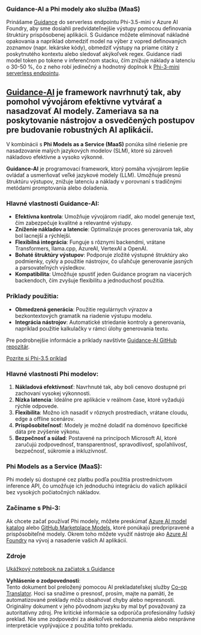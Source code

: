 <!--
CO_OP_TRANSLATOR_METADATA:
{
  "original_hash": "bd049872f37c3079c87d4fe17109cea0",
  "translation_date": "2025-05-09T07:42:59+00:00",
  "source_file": "md/01.Introduction/01/01.Guidance.md",
  "language_code": "sk"
}
-->
### Guidance-AI a Phi modely ako služba (MaaS)
Prinášame [Guidance](https://github.com/guidance-ai/guidance) do serverless endpointu Phi-3.5-mini v Azure AI Foundry, aby sme dosiahli predvídateľnejšie výstupy pomocou definovania štruktúry prispôsobenej aplikácii. S Guidance môžete eliminovať nákladné opakovania a napríklad obmedziť model na výber z vopred definovaných zoznamov (napr. lekárske kódy), obmedziť výstupy na priame citáty z poskytnutého kontextu alebo sledovať akýkoľvek regex. Guidance riadi model token po tokene v inferenčnom stacku, čím znižuje náklady a latenciu o 30-50 %, čo z neho robí jedinečný a hodnotný doplnok k [Phi-3-mini serverless endpointu](https://aka.ms/try-phi3.5mini).

## [**Guidance-AI**](https://github.com/guidance-ai/guidance) je framework navrhnutý tak, aby pomohol vývojárom efektívne vytvárať a nasadzovať AI modely. Zameriava sa na poskytovanie nástrojov a osvedčených postupov pre budovanie robustných AI aplikácií.

V kombinácii s **Phi Models as a Service (MaaS)** ponúka silné riešenie pre nasadzovanie malých jazykových modelov (SLM), ktoré sú zároveň nákladovo efektívne a vysoko výkonné.

**Guidance-AI** je programovací framework, ktorý pomáha vývojárom lepšie ovládať a usmerňovať veľké jazykové modely (LLM). Umožňuje presnú štruktúru výstupov, znižuje latenciu a náklady v porovnaní s tradičnými metódami promptovania alebo doladenia.

### Hlavné vlastnosti Guidance-AI:
- **Efektívna kontrola**: Umožňuje vývojárom riadiť, ako model generuje text, čím zabezpečuje kvalitné a relevantné výstupy.
- **Zníženie nákladov a latencie**: Optimalizuje proces generovania tak, aby bol lacnejší a rýchlejší.
- **Flexibilná integrácia**: Funguje s rôznymi backendmi, vrátane Transformers, llama.cpp, AzureAI, VertexAI a OpenAI.
- **Bohaté štruktúry výstupov**: Podporuje zložité výstupné štruktúry ako podmienky, cykly a použitie nástrojov, čo uľahčuje generovanie jasných a parsovateľných výsledkov.
- **Kompatibilita**: Umožňuje spustiť jeden Guidance program na viacerých backendoch, čím zvyšuje flexibilitu a jednoduchosť použitia.

### Príklady použitia:
- **Obmedzená generácia**: Použitie regulárnych výrazov a bezkontextových gramatík na riadenie výstupu modelu.
- **Integrácia nástrojov**: Automatické striedanie kontroly a generovania, napríklad použitie kalkulačky v rámci úlohy generovania textu.

Pre podrobnejšie informácie a príklady navštívte [Guidance-AI GitHub repozitár](https://github.com/guidance-ai/guidance).

[Pozrite si Phi-3.5 príklad](../../../../../code/01.Introduce/guidance.ipynb)

### Hlavné vlastnosti Phi modelov:
1. **Nákladová efektívnosť**: Navrhnuté tak, aby boli cenovo dostupné pri zachovaní vysokej výkonnosti.
2. **Nízka latencia**: Ideálne pre aplikácie v reálnom čase, ktoré vyžadujú rýchle odpovede.
3. **Flexibilita**: Možno ich nasadiť v rôznych prostrediach, vrátane cloudu, edge a offline scenárov.
4. **Prispôsobiteľnosť**: Modely je možné doladiť na doménovo špecifické dáta pre zvýšenie výkonu.
5. **Bezpečnosť a súlad**: Postavené na princípoch Microsoft AI, ktoré zaručujú zodpovednosť, transparentnosť, spravodlivosť, spoľahlivosť, bezpečnosť, súkromie a inkluzívnosť.

### Phi Models as a Service (MaaS):
Phi modely sú dostupné cez platbu podľa použitia prostredníctvom inference API, čo umožňuje ich jednoduchú integráciu do vašich aplikácií bez vysokých počiatočných nákladov.

### Začíname s Phi-3:
Ak chcete začať používať Phi modely, môžete preskúmať [Azure AI model katalog](https://ai.azure.com/explore/models) alebo [GitHub Marketplace Models](https://github.com/marketplace/models), ktoré ponúkajú predpripravené a prispôsobiteľné modely. Okrem toho môžete využiť nástroje ako [Azure AI Foundry](https://ai.azure.com) na vývoj a nasadenie vašich AI aplikácií.

### Zdroje
[Ukážkový notebook na začiatok s Guidance](../../../../../code/01.Introduce/guidance.ipynb)

**Vyhlásenie o zodpovednosti**:  
Tento dokument bol preložený pomocou AI prekladateľskej služby [Co-op Translator](https://github.com/Azure/co-op-translator). Hoci sa snažíme o presnosť, prosím, majte na pamäti, že automatizované preklady môžu obsahovať chyby alebo nepresnosti. Originálny dokument v jeho pôvodnom jazyku by mal byť považovaný za autoritatívny zdroj. Pre kritické informácie sa odporúča profesionálny ľudský preklad. Nie sme zodpovední za akékoľvek nedorozumenia alebo nesprávne interpretácie vyplývajúce z použitia tohto prekladu.